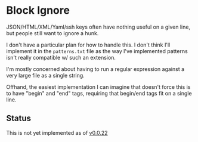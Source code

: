 # Block Ignore

JSON/HTML/XML/Yaml/ssh keys often have nothing useful on a given line, but people still want to ignore a hunk.

I don't have a particular plan for how to handle this. I don't think I'll implement it in the `patterns.txt` file as the way I've implemented patterns isn't really compatible w/ such an extension.

I'm mostly concerned about having to run a regular expression against a very large file as a single string.

Offhand, the easiest implementation I can imagine that doesn't force this is to have "begin" and "end" tags, requiring that begin/end tags fit on a single line.

## Status

This is not yet implemented as of [v0.0.22](https://github.com/check-spelling/check-spelling/releases/tag/v0.0.22)